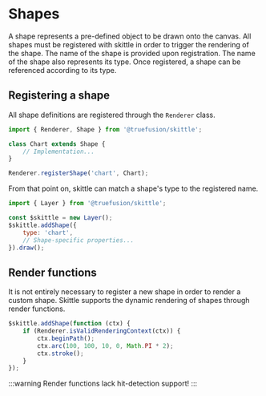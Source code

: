 # Shapes

A shape represents a pre-defined object to be drawn onto the canvas.
All shapes must be registered with skittle in order to trigger the rendering of the shape.
The name of the shape is provided upon registration.
The name of the shape also represents its type.
Once registered, a shape can be referenced according to its type.

## Registering a shape

All shape definitions are registered through the `Renderer` class.

```js
import { Renderer, Shape } from '@truefusion/skittle';

class Chart extends Shape {
	// Implementation...
}

Renderer.registerShape('chart', Chart);
```

From that point on, skittle can match a shape's type to the registered name.

```js
import { Layer } from '@truefusion/skittle';

const $skittle = new Layer();
$skittle.addShape({
	type: 'chart',
	// Shape-specific properties...
}).draw();
```

## Render functions

It is not entirely necessary to register a new shape in order to render a custom shape.
Skittle supports the dynamic rendering of shapes through render functions.

```js
$skittle.addShape(function (ctx) {
	if (Renderer.isValidRenderingContext(ctx)) {
		ctx.beginPath();
		ctx.arc(100, 100, 10, 0, Math.PI * 2);
		ctx.stroke();
	}
});
```

:::warning
Render functions lack hit-detection support!
:::